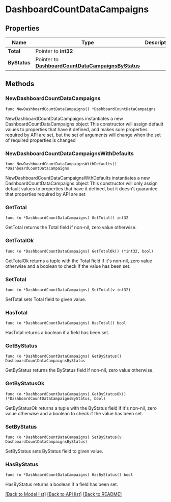 # DashboardCountDataCampaigns

## Properties

Name | Type | Description | Notes
------------ | ------------- | ------------- | -------------
**Total** | Pointer to **int32** |  | [optional] 
**ByStatus** | Pointer to [**DashboardCountDataCampaignsByStatus**](DashboardCountDataCampaignsByStatus.md) |  | [optional] 

## Methods

### NewDashboardCountDataCampaigns

`func NewDashboardCountDataCampaigns() *DashboardCountDataCampaigns`

NewDashboardCountDataCampaigns instantiates a new DashboardCountDataCampaigns object
This constructor will assign default values to properties that have it defined,
and makes sure properties required by API are set, but the set of arguments
will change when the set of required properties is changed

### NewDashboardCountDataCampaignsWithDefaults

`func NewDashboardCountDataCampaignsWithDefaults() *DashboardCountDataCampaigns`

NewDashboardCountDataCampaignsWithDefaults instantiates a new DashboardCountDataCampaigns object
This constructor will only assign default values to properties that have it defined,
but it doesn't guarantee that properties required by API are set

### GetTotal

`func (o *DashboardCountDataCampaigns) GetTotal() int32`

GetTotal returns the Total field if non-nil, zero value otherwise.

### GetTotalOk

`func (o *DashboardCountDataCampaigns) GetTotalOk() (*int32, bool)`

GetTotalOk returns a tuple with the Total field if it's non-nil, zero value otherwise
and a boolean to check if the value has been set.

### SetTotal

`func (o *DashboardCountDataCampaigns) SetTotal(v int32)`

SetTotal sets Total field to given value.

### HasTotal

`func (o *DashboardCountDataCampaigns) HasTotal() bool`

HasTotal returns a boolean if a field has been set.

### GetByStatus

`func (o *DashboardCountDataCampaigns) GetByStatus() DashboardCountDataCampaignsByStatus`

GetByStatus returns the ByStatus field if non-nil, zero value otherwise.

### GetByStatusOk

`func (o *DashboardCountDataCampaigns) GetByStatusOk() (*DashboardCountDataCampaignsByStatus, bool)`

GetByStatusOk returns a tuple with the ByStatus field if it's non-nil, zero value otherwise
and a boolean to check if the value has been set.

### SetByStatus

`func (o *DashboardCountDataCampaigns) SetByStatus(v DashboardCountDataCampaignsByStatus)`

SetByStatus sets ByStatus field to given value.

### HasByStatus

`func (o *DashboardCountDataCampaigns) HasByStatus() bool`

HasByStatus returns a boolean if a field has been set.


[[Back to Model list]](../README.md#documentation-for-models) [[Back to API list]](../README.md#documentation-for-api-endpoints) [[Back to README]](../README.md)


